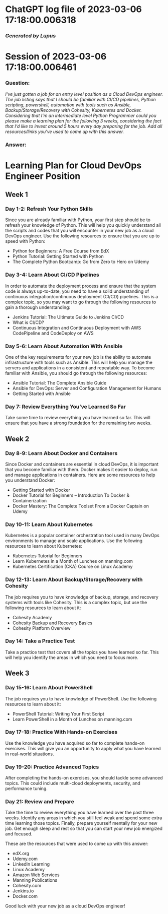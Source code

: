 # ChatGPT log file of 2023-03-06 17:18:00.006318
### *Generated by Lupus*
# Session of 2023-03-06 17:18:00.006461
    
### Question:  
*I‘ve just gotten a job for an entry level position as a Cloud DevOps engineer. The job listing says that I should be familiar with CI/CD pipelines, Python scripting, powershell, automation with tools such as Ansible, Backup/Storage/Recovery with Cohesity, Kubernetes and Docker. Considering that I‘m an intermediate  level Python Programmer could you please make a learning plan for the following 3 weeks, considering the fact that I‘d like to invest around 5 hours every day preparing for the job. Add all resources/links you've used to come up with this answer.*
### Answer:
# Learning Plan for Cloud DevOps Engineer Position

## Week 1

### Day 1-2: Refresh Your Python Skills
Since you are already familiar with Python, your first step should be to refresh your knowledge of Python. This will help you quickly understand all the scripts and codes that you will encounter in your new job as a cloud DevOps engineer. Use the following resources to ensure that you are up to speed with Python:

- Python for Beginners: A Free Course from EdX
- Python Tutorial: Getting Started with Python
- The Complete Python Bootcamp: Go from Zero to Hero on Udemy

### Day 3-4: Learn About CI/CD Pipelines
In order to automate the deployment process and ensure that the system code is always up-to-date, you need to have a solid understanding of continuous integration/continuous deployment (CI/CD) pipelines. This is a complex topic, so you may want to go through the following resources to gain a thorough understanding:

- Jenkins Tutorial: The Ultimate Guide to Jenkins CI/CD
- What is CI/CD?
- Continuous Integration and Continuous Deployment with AWS CodePipeline and CodeDeploy on AWS

### Day 5-6: Learn About Automation With Ansible
One of the key requirements for your new job is the ability to automate infrastructure with tools such as Ansible. This will help you manage the servers and applications in a consistent and repeatable way. To become familiar with Ansible, you should go through the following resources:

- Ansible Tutorial: The Complete Ansible Guide
- Ansible for DevOps: Server and Configuration Management for Humans
- Getting Started with Ansible

### Day 7: Review Everything You’ve Learned So Far
Take some time to review everything you have learned so far. This will ensure that you have a strong foundation for the remaining two weeks.

## Week 2

### Day 8-9: Learn About Docker and Containers
Since Docker and containers are essential in cloud DevOps, it is important that you become familiar with them. Docker makes it easier to deploy, run and manage applications in containers. Here are some resources to help you understand Docker:

- Getting Started with Docker
- Docker Tutorial for Beginners – Introduction To Docker & Containerization
- Docker Mastery: The Complete Toolset From a Docker Captain on Udemy

### Day 10-11: Learn About Kubernetes
Kubernetes is a popular container orchestration tool used in many DevOps environments to manage and scale applications. Use the following resources to learn about Kubernetes:

- Kubernetes Tutorial for Beginners
- Learn Kubernetes in a Month of Lunches on manning.com
- Kubernetes Certification (CKA) Course on Linux Academy

### Day 12-13: Learn About Backup/Storage/Recovery with Cohesity
The job requires you to have knowledge of backup, storage, and recovery systems with tools like Cohesity. This is a complex topic, but use the following resources to learn about it:

- Cohesity Academy
- Cohesity Backup and Recovery Basics
- Cohesity Platform Overview

### Day 14: Take a Practice Test
Take a practice test that covers all the topics you have learned so far. This will help you identify the areas in which you need to focus more.

## Week 3

### Day 15-16: Learn About PowerShell
The job requires you to have knowledge of PowerShell. Use the following resources to learn about it:

- PowerShell Tutorial: Writing Your First Script
- Learn PowerShell in a Month of Lunches on manning.com

### Day 17-18: Practice With Hands-on Exercises
Use the knowledge you have acquired so far to complete hands-on exercises. This will give you an opportunity to apply what you have learned in real-world situations.

### Day 19-20: Practice Advanced Topics
After completing the hands-on exercises, you should tackle some advanced topics. This could include multi-cloud deployments, security, and performance tuning.

### Day 21: Review and Prepare
Take the time to review everything you have learned over the past three weeks. Identify any areas in which you still feel weak and spend some extra time learning those topics. Finally, prepare yourself mentally for your new job. Get enough sleep and rest so that you can start your new job energized and focused.

These are the resources that were used to come up with this answer:

- edX.org
- Udemy.com
- LinkedIn Learning
- Linux Academy
- Amazon Web Services
- Manning Publications
- Cohesity.com
- Jenkins.io
- Docker.com

Good luck with your new job as a cloud DevOps engineer!